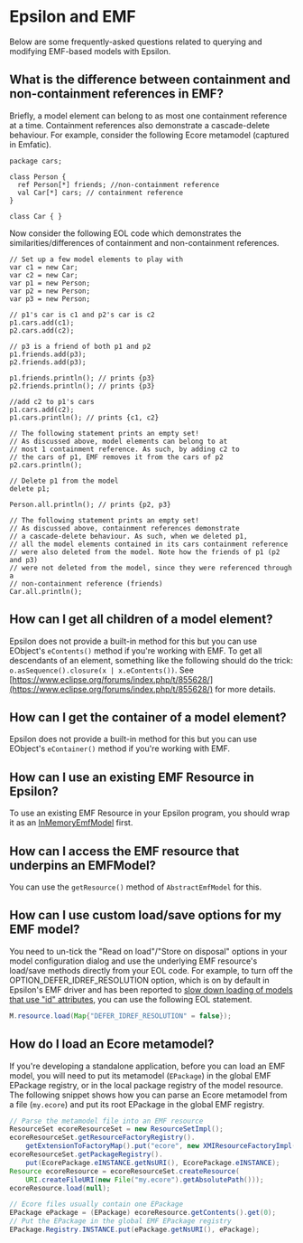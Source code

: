 # Epsilon and EMF
Below are some frequently-asked questions related to querying and modifying EMF-based models with Epsilon.
 
## What is the difference between containment and non-containment references in EMF?
Briefly, a model element can belong to as most one containment reference at a time. Containment references also demonstrate a cascade-delete behaviour. For example, consider the following Ecore metamodel (captured in Emfatic).

```emf
package cars;

class Person {
  ref Person[*] friends; //non-containment reference
  val Car[*] cars; // containment reference
}

class Car { }
```
 
Now consider the following EOL code which demonstrates the similarities/differences of containment and non-containment references.
 
```eol
// Set up a few model elements to play with
var c1 = new Car;
var c2 = new Car;
var p1 = new Person;
var p2 = new Person;
var p3 = new Person;

// p1's car is c1 and p2's car is c2
p1.cars.add(c1);
p2.cars.add(c2);

// p3 is a friend of both p1 and p2
p1.friends.add(p3);
p2.friends.add(p3);

p1.friends.println(); // prints {p3}
p2.friends.println(); // prints {p3}

//add c2 to p1's cars
p1.cars.add(c2);
p1.cars.println(); // prints {c1, c2}
 
// The following statement prints an empty set! 
// As discussed above, model elements can belong to at 
// most 1 containment reference. As such, by adding c2 to
// the cars of p1, EMF removes it from the cars of p2
p2.cars.println();

// Delete p1 from the model
delete p1;

Person.all.println(); // prints {p2, p3}

// The following statement prints an empty set!
// As discussed above, containment references demonstrate
// a cascade-delete behaviour. As such, when we deleted p1,
// all the model elements contained in its cars containment reference
// were also deleted from the model. Note how the friends of p1 (p2 and p3)
// were not deleted from the model, since they were referenced through a 
// non-containment reference (friends)
Car.all.println();
```
 
## How can I get all children of a model element?
Epsilon does not provide a built-in method for this but you can use EObject's `eContents()` method if you're working with EMF. To get all descendants of an element, something like the following should do the trick: `o.asSequence().closure(x | x.eContents())`. See [https://www.eclipse.org/forums/index.php/t/855628/](https://www.eclipse.org/forums/index.php/t/855628/) for more details.
 
## How can I get the container of a model element?
Epsilon does not provide a built-in method for this but you can use EObject's `eContainer()` method if you're working with EMF.

## How can I use an existing EMF Resource in Epsilon?
To use an existing EMF Resource in your Epsilon program, you should wrap it as an [InMemoryEmfModel](http://download.eclipse.org/epsilon/javadoc/org/eclipse/epsilon/emc/emf/InMemoryEmfModel.html) first.

## How can I access the EMF resource that underpins an EMFModel?

You can use the `getResource()` method of `AbstractEmfModel` for this.

## How can I use custom load/save options for my EMF model?
You need to un-tick the "Read on load"/"Store on disposal" options in your model configuration dialog and use the underlying EMF resource's load/save methods directly from your EOL code. For example, to turn off the OPTION_DEFER_IDREF_RESOLUTION option, which is on by default in Epsilon's EMF driver and has been reported to [slow down loading of models that use "id" attributes](https://www.eclipse.org/forums/index.php/m/1754026/#msg_1754026), you can use the following EOL statement.

```java
M.resource.load(Map{"DEFER_IDREF_RESOLUTION" = false});
```

## How do I load an Ecore metamodel?

If you're developing a standalone application, before you can load an EMF model, you will need to put its metamodel (`EPackage`) in the global EMF EPackage registry, or in the local package registry of the model resource. The following snippet shows how you can parse an Ecore metamodel from a file (`my.ecore`) and put its root EPackage in the global EMF registry.

```java
// Parse the metamodel file into an EMF resource
ResourceSet ecoreResourceSet = new ResourceSetImpl();
ecoreResourceSet.getResourceFactoryRegistry().
	getExtensionToFactoryMap().put("ecore", new XMIResourceFactoryImpl());
ecoreResourceSet.getPackageRegistry().
	put(EcorePackage.eINSTANCE.getNsURI(), EcorePackage.eINSTANCE);	
Resource ecoreResource = ecoreResourceSet.createResource(
	URI.createFileURI(new File("my.ecore").getAbsolutePath()));
ecoreResource.load(null);

// Ecore files usually contain one EPackage
EPackage ePackage = (EPackage) ecoreResource.getContents().get(0);
// Put the EPackage in the global EMF EPackage registry
EPackage.Registry.INSTANCE.put(ePackage.getNsURI(), ePackage);
```
